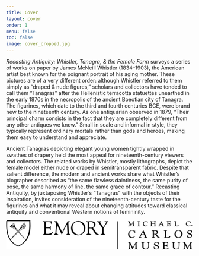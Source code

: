 ```yaml
---
title: Cover
layout: cover
order: 1
menu: false
toc: false
image: cover_cropped.jpg
---
```


*Recasting Antiquity: Whistler, Tanagra, & the Female Form* surveys a series of works on paper by James McNeill Whistler (1834–1903), the American artist best known for the poignant portrait of his aging mother. These pictures are of a very different order: although Whistler referred to them simply as “draped & nude figures,” scholars and collectors have tended to call them “Tanagras” after the Hellenistic terracotta statuettes unearthed in the early 1870s in the necropolis of the ancient Boeotian city of Tanagra. The figurines, which date to the third and fourth centuries BCE, were brand new to the nineteenth century. As one antiquarian observed in 1879, “Their principal charm consists in the fact that they are completely different from any other antiques we know.” Small in scale and informal in style, they typically represent ordinary mortals rather than gods and heroes, making them easy to understand and appreciate.   

Ancient Tanagras depicting elegant young women tightly wrapped in swathes of drapery held the most appeal for nineteenth-century viewers and collectors. The related works by Whistler, mostly lithographs, depict the female model either nude or draped in semitransparent fabric. Despite that salient difference, the modern and ancient works share what Whistler’s biographer described as “the same flawless daintiness, the same purity of pose, the same harmony of line, the same grace of contour.” Recasting Antiquity, by juxtaposing Whistler’s “Tanagras” with the objects of their inspiration, invites consideration of the nineteenth-century taste for the figurines and what it may reveal about changing attitudes toward classical antiquity and conventional Western notions of femininity. 

![Carlos Logo](./_assets/images/carlos-logo-black.png)
